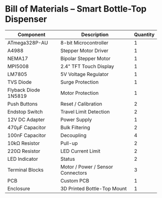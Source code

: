 # Bill of Materials – Smart Bottle-Top Dispenser

| Component | Description | Quantity |
|----------|------------|----------|
| ATmega328P-AU | 8-bit Microcontroller | 1 |
| A4988 | Stepper Motor Driver | 1 |
| NEMA17 | Bipolar Stepper Motor | 1 |
| MPI5008 | 2.4" TFT Touch Display | 1 |
| LM7805 | 5V Voltage Regulator | 1 |
| TVS Diode | Surge Protection | 1 |
| Flyback Diode 1N5819 | Motor Protection | 1 |
| Push Buttons | Reset / Calibration | 2 |
| Endstop Switch | Travel Limit Detection | 2 |
| 12V DC Adapter | Power Supply | 1 |
| 470µF Capacitor | Bulk Filtering | 2 |
| 100nF Capacitor | Decoupling | 4 |
| 10kΩ Resistor | Pull-up | 2 |
| 220Ω Resistor | LED Current Limit | 2 |
| LED Indicator | Status | 2 |
| Terminal Blocks | Motor / Power / Sensor Connectors | 3 |
| PCB | Custom PCB | 1 |
| Enclosure | 3D Printed Bottle-Top Mount | 1 |

